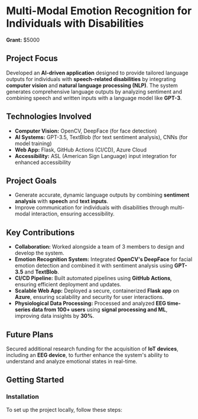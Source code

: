# Multi-Modal Emotion Recognition for Individuals with Disabilities

**Grant:** $5000  

## Project Focus  
Developed an **AI-driven application** designed to provide tailored language outputs for individuals with **speech-related disabilities** by integrating **computer vision** and **natural language processing (NLP)**. The system generates comprehensive language outputs by analyzing sentiment and combining speech and written inputs with a language model like **GPT-3**.

## Technologies Involved  
- **Computer Vision:** OpenCV, DeepFace (for face detection)  
- **AI Systems:** GPT-3.5, TextBlob (for text sentiment analysis), CNNs (for model training)  
- **Web App:** Flask, GitHub Actions (CI/CD), Azure Cloud  
- **Accessibility:** ASL (American Sign Language) input integration for enhanced accessibility  

## Project Goals  
- Generate accurate, dynamic language outputs by combining **sentiment analysis** with **speech** and **text inputs**.  
- Improve communication for individuals with disabilities through multi-modal interaction, ensuring accessibility.  

## Key Contributions  
- **Collaboration:** Worked alongside a team of 3 members to design and develop the system.  
- **Emotion Recognition System:** Integrated **OpenCV's DeepFace** for facial emotion detection and combined it with sentiment analysis using **GPT-3.5** and **TextBlob**.  
- **CI/CD Pipeline:** Built automated pipelines using **GitHub Actions**, ensuring efficient deployment and updates.  
- **Scalable Web App:** Deployed a secure, containerized **Flask app** on **Azure**, ensuring scalability and security for user interactions.  
- **Physiological Data Processing:** Processed and analyzed **EEG time-series data from 100+ users** using **signal processing and ML**, improving data insights by **30%**.  

## Future Plans  
Secured additional research funding for the acquisition of **IoT devices**, including an **EEG device**, to further enhance the system's ability to understand and analyze emotional states in real-time.  

## Getting Started  

### Installation  
To set up the project locally, follow these steps:  

